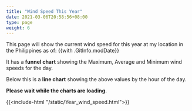 ```yaml
---
title: "Wind Speed This Year"
date: 2021-03-06T20:58:56+08:00
type: page
weight: 6
---
```


This page will show the current wind speed for this year at my location in the Philippines as of: {{with .GitInfo.modDate}}

It has a **funnel chart** showing the Maximum, Average and Minimum wind speeds for the day.

Below this is a **line chart** showing the above values by the hour of the day.

**Please wait while the charts are loading.**

{{<include-html "/static/Year_wind_speed.html">}}
